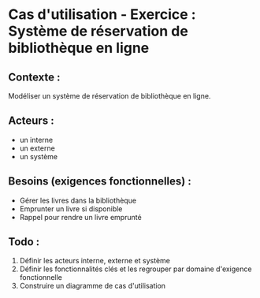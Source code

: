 # Cas d'utilisation - Exercice : Système de réservation de bibliothèque en ligne

## Contexte :
Modéliser un système de réservation de bibliothèque en ligne.

## Acteurs :
- un interne
- un externe
- un système

## Besoins (exigences fonctionnelles) :
- Gérer les livres dans la bibliothèque
- Emprunter un livre si disponible
- Rappel pour rendre un livre emprunté

## Todo :
1. Définir les acteurs interne, externe et système
2. Définir les fonctionnalités clés et les regrouper par domaine d'exigence fonctionnelle
3. Construire un diagramme de cas d'utilisation
